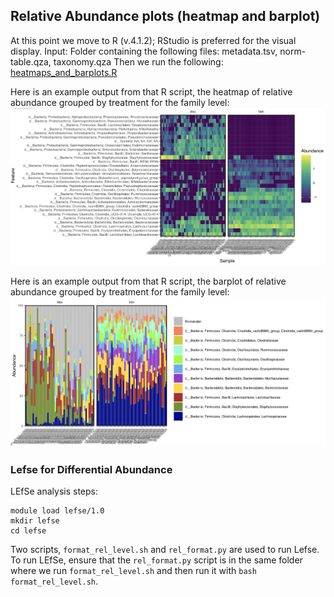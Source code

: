 ## Relative Abundance plots (heatmap and barplot)
At this point we move to R (v.4.1.2); RStudio is preferred for the visual display.
Input: Folder containing the following files: metadata.tsv, norm-table.qza, taxonomy.qza
Then we run the following: [heatmaps_and_barplots.R](https://github.com/christopherdangelo/DIG-CLL/blob/main/R_scripts/heatmaps_and_barplots.R)

Here is an example output from that R script, the heatmap of relative abundance grouped by treatment for the family level:
![heatmap of abundance grouped by tx group at the family level](https://github.com/christopherdangelo/DIG-CLL/blob/main/images/heatmap_family_by_tx.png)

Here is an example output from that R script, the barplot of relative abundance grouped by treatment for the family level:
![barplot of abundance grouped by tx group at the family level](https://github.com/christopherdangelo/DIG-CLL/blob/main/images/barplot_family_by_tx.png)

### Lefse for Differential Abundance
LEfSe analysis steps:

```
module load lefse/1.0
mkdir lefse
cd lefse
```
Two scripts, `format_rel_level.sh` and `rel_format.py` are used to run Lefse. To run LEfSe, ensure that the `rel_format.py` script is in the same folder where we run `format_rel_level.sh` and then run it with `bash format_rel_level.sh`.
